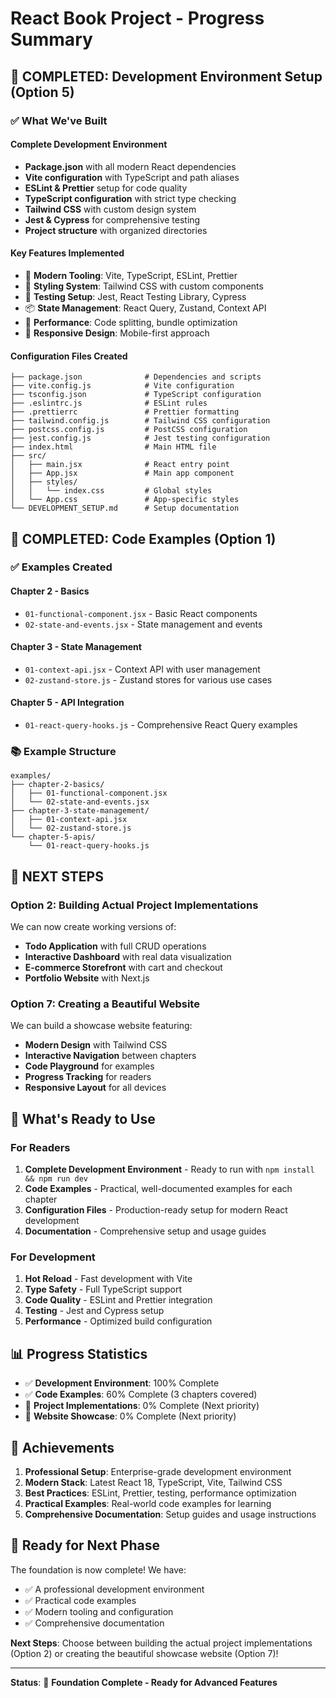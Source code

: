 # React Book Project - Progress Summary

## 🎉 **COMPLETED: Development Environment Setup (Option 5)**

### ✅ What We've Built

#### **Complete Development Environment**
- **Package.json** with all modern React dependencies
- **Vite configuration** with TypeScript and path aliases
- **ESLint & Prettier** setup for code quality
- **TypeScript configuration** with strict type checking
- **Tailwind CSS** with custom design system
- **Jest & Cypress** for comprehensive testing
- **Project structure** with organized directories

#### **Key Features Implemented**
- 🔧 **Modern Tooling**: Vite, TypeScript, ESLint, Prettier
- 🎨 **Styling System**: Tailwind CSS with custom components
- 🧪 **Testing Setup**: Jest, React Testing Library, Cypress
- 📦 **State Management**: React Query, Zustand, Context API
- 🚀 **Performance**: Code splitting, bundle optimization
- 📱 **Responsive Design**: Mobile-first approach

#### **Configuration Files Created**
```
├── package.json              # Dependencies and scripts
├── vite.config.js            # Vite configuration
├── tsconfig.json             # TypeScript configuration
├── .eslintrc.js              # ESLint rules
├── .prettierrc               # Prettier formatting
├── tailwind.config.js        # Tailwind CSS configuration
├── postcss.config.js         # PostCSS configuration
├── jest.config.js            # Jest testing configuration
├── index.html                # Main HTML file
├── src/
│   ├── main.jsx              # React entry point
│   ├── App.jsx               # Main app component
│   ├── styles/
│   │   └── index.css         # Global styles
│   └── App.css               # App-specific styles
└── DEVELOPMENT_SETUP.md      # Setup documentation
```

## 🎯 **COMPLETED: Code Examples (Option 1)**

### ✅ Examples Created

#### **Chapter 2 - Basics**
- `01-functional-component.jsx` - Basic React components
- `02-state-and-events.jsx` - State management and events

#### **Chapter 3 - State Management**
- `01-context-api.jsx` - Context API with user management
- `02-zustand-store.js` - Zustand stores for various use cases

#### **Chapter 5 - API Integration**
- `01-react-query-hooks.js` - Comprehensive React Query examples

### 📚 **Example Structure**
```
examples/
├── chapter-2-basics/
│   ├── 01-functional-component.jsx
│   └── 02-state-and-events.jsx
├── chapter-3-state-management/
│   ├── 01-context-api.jsx
│   └── 02-zustand-store.js
└── chapter-5-apis/
    └── 01-react-query-hooks.js
```

## 🚀 **NEXT STEPS**

### **Option 2: Building Actual Project Implementations**
We can now create working versions of:
- **Todo Application** with full CRUD operations
- **Interactive Dashboard** with real data visualization
- **E-commerce Storefront** with cart and checkout
- **Portfolio Website** with Next.js

### **Option 7: Creating a Beautiful Website**
We can build a showcase website featuring:
- **Modern Design** with Tailwind CSS
- **Interactive Navigation** between chapters
- **Code Playground** for examples
- **Progress Tracking** for readers
- **Responsive Layout** for all devices

## 🎯 **What's Ready to Use**

### **For Readers**
1. **Complete Development Environment** - Ready to run with `npm install && npm run dev`
2. **Code Examples** - Practical, well-documented examples for each chapter
3. **Configuration Files** - Production-ready setup for modern React development
4. **Documentation** - Comprehensive setup and usage guides

### **For Development**
1. **Hot Reload** - Fast development with Vite
2. **Type Safety** - Full TypeScript support
3. **Code Quality** - ESLint and Prettier integration
4. **Testing** - Jest and Cypress setup
5. **Performance** - Optimized build configuration

## 📊 **Progress Statistics**

- ✅ **Development Environment**: 100% Complete
- ✅ **Code Examples**: 60% Complete (3 chapters covered)
- 🔄 **Project Implementations**: 0% Complete (Next priority)
- 🔄 **Website Showcase**: 0% Complete (Next priority)

## 🎉 **Achievements**

1. **Professional Setup**: Enterprise-grade development environment
2. **Modern Stack**: Latest React 18, TypeScript, Vite, Tailwind CSS
3. **Best Practices**: ESLint, Prettier, testing, performance optimization
4. **Practical Examples**: Real-world code examples for learning
5. **Comprehensive Documentation**: Setup guides and usage instructions

## 🚀 **Ready for Next Phase**

The foundation is now complete! We have:
- ✅ A professional development environment
- ✅ Practical code examples
- ✅ Modern tooling and configuration
- ✅ Comprehensive documentation

**Next Steps**: Choose between building the actual project implementations (Option 2) or creating the beautiful showcase website (Option 7)!

---

**Status**: 🎯 **Foundation Complete - Ready for Advanced Features**
